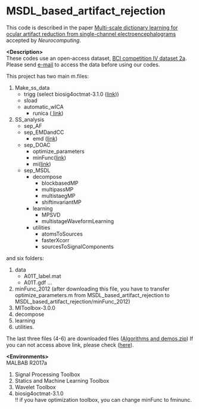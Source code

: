 # MSDL_based_artifact_rejection

This code is described in the paper
<a href="https://www.sciencedirect.com/science/article/pii/S0925231219305260" target="_blank">Multi-scale dictionary learning for ocular artifact reduction from single-channel electroencephalograms</a> 
accepted by *Neurocomputing*.<br />

__\<Description\>__<br />
These codes use an open-access dataset, <a href="http://www.bbci.de/competition/iv/#datasets" target="_blank">BCI competition IV dataset 2a</a>.<br />
Please send <a href="http://www.bbci.de/competition/iv/#download" target="_blank">e-mail</a> to access the data before using our codes.

This project has two main m.files:<br />
1. Make_ss_data
    - trigg (select biosig4octmat-3.1.0 (<a href="https://sourceforge.net/projects/biosig/files/BioSig%20for%20Octave%20and%20Matlab/" target="_blank">link</a>))
    - sload
    - automatic_wICA
      - runica (<a href="https://sccn.ucsd.edu/eeglab/download.php" target="_blank">
     link</a>)
2. SS_analysis
    - sep_AF
    - sep_EMDandCC
      - emd (<a href="https://jp.mathworks.com/matlabcentral/fileexchange/52502-denoising-signals-using-empirical-mode-decomposition-and-hurst-analysis?focused=5516501&tab=function" target="_blank">link</a>)
    - sep_DOAC
      - optimize_parameters
      - minFunc(<a href="https://www.cs.ubc.ca/~schmidtm/Software/minFunc.html" target="_blank">link</a>)
      - mi(<a href="http://www.cs.man.ac.uk/~pococka4/MIToolbox.html" target="_blank">link</a>)
    - sep_MSDL
      - decompose
        - blockbasedMP
        - multipassMP
        - multistaegMP
        - shiftinvariantMP
      - learning
        - MPSVD
        - multistageWaveformLearning
      - utilities
        - atomsToSources
        - fasterXcorr
        - sourcesToSignalComponents

and six folders:<br />
1. data
    - A01T_label.mat
    - A01T.gdf
   ...
2. minFunc_2012 (after downloading this file, you have to transfer optimize_parameters.m from MSDL_based_artifact_rejection to MSDL_based_artifact_rejection/minFunc_2012)
3. MIToolbox-3.0.0
4. decompose
5. learning
6. utilities.

The last three files (4-6) are downloaded files (<a href="http://cnel.ufl.edu/~ajbrockmeier/eeg/" target="_blank">Algorithms and demos.zip</a>)
If you can not access above link, please check (<a href="https://drive.google.com/drive/folders/1dMCYjST297Ivc-GAu9fO4emyoq_NzHul?usp=sharing" target="_blank">here</a>).

__\<Environments\>__<br />
MALBAB R2017a
 1. Signal Processing Toolbox
 2. Statics and Machine Learning Toolbox
 3. Wavelet Toolbox
 4. biosig4octmat-3.1.0<br />
!! if you have optimization toolbox, you can change minFunc to fminunc.
